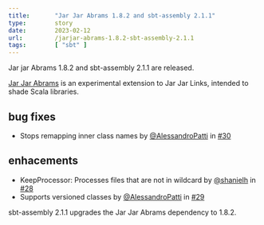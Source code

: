 ```yaml
---
title:       "Jar Jar Abrams 1.8.2 and sbt-assembly 2.1.1"
type:        story
date:        2023-02-12
url:         /jarjar-abrams-1.8.2-sbt-assembly-2.1.1
tags:        [ "sbt" ]
---
```


  [jarjar-abrams28]: https://github.com/eed3si9n/jarjar-abrams/pull/28
  [jarjar-abrams29]: https://github.com/eed3si9n/jarjar-abrams/pull/29
  [jarjar-abrams30]: https://github.com/eed3si9n/jarjar-abrams/pull/30
  [@AlessandroPatti]: https://github.com/AlessandroPatti
  [@shanielh]: https://github.com/shanielh
  
Jar jar Abrams 1.8.2 and sbt-assembly 2.1.1 are released.

[Jar Jar Abrams](https://eed3si9n.com/jarjar-abrams) is an experimental extension to Jar Jar Links, intended to shade Scala libraries.

<!--more-->

## bug fixes

- Stops remapping inner class names by [@AlessandroPatti][@AlessandroPatti] in [#30][jarjar-abrams30]

## enhacements

- KeepProcessor: Processes files that are not in wildcard by [@shanielh][@shanielh] in [#28][jarjar-abrams28]
- Supports versioned classes by [@AlessandroPatti][@AlessandroPatti] in [#29][jarjar-abrams29]

sbt-assembly 2.1.1 upgrades the Jar Jar Abrams dependency to 1.8.2.
